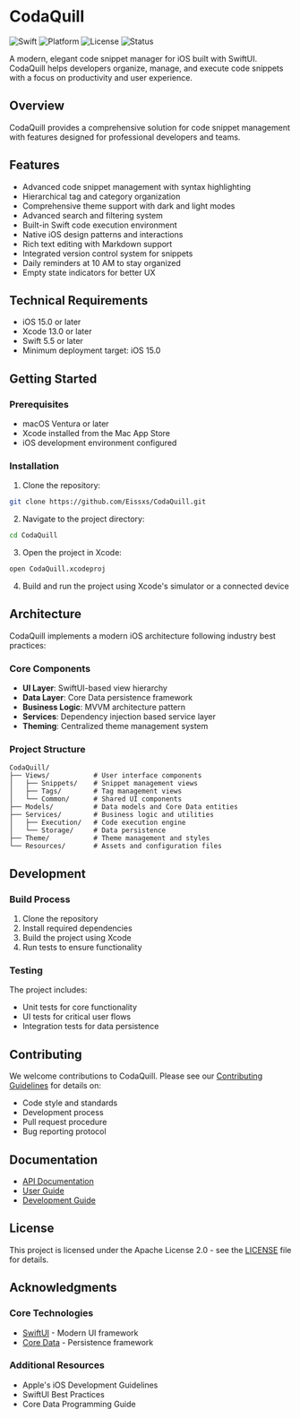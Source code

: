 # CodaQuill

![Swift](https://img.shields.io/badge/Swift-5.0%2B-orange)
![Platform](https://img.shields.io/badge/Platform-iOS%2017.0%2B-blue)
![License](https://img.shields.io/badge/License-Apache--2.0-green)
![Status](https://img.shields.io/badge/Status-Prototype-yellow)

A modern, elegant code snippet manager for iOS built with SwiftUI. CodaQuill helps developers organize, manage, and execute code snippets with a focus on productivity and user experience.

## Overview

CodaQuill provides a comprehensive solution for code snippet management with features designed for professional developers and teams.

## Features

- Advanced code snippet management with syntax highlighting
- Hierarchical tag and category organization
- Comprehensive theme support with dark and light modes
- Advanced search and filtering system
- Built-in Swift code execution environment
- Native iOS design patterns and interactions
- Rich text editing with Markdown support
- Integrated version control system for snippets
- Daily reminders at 10 AM to stay organized
- Empty state indicators for better UX

## Technical Requirements

- iOS 15.0 or later
- Xcode 13.0 or later
- Swift 5.5 or later
- Minimum deployment target: iOS 15.0

## Getting Started

### Prerequisites

- macOS Ventura or later
- Xcode installed from the Mac App Store
- iOS development environment configured

### Installation

1. Clone the repository:
```bash
git clone https://github.com/Eissxs/CodaQuill.git
```

2. Navigate to the project directory:
```bash
cd CodaQuill
```

3. Open the project in Xcode:
```bash
open CodaQuill.xcodeproj
```

4. Build and run the project using Xcode's simulator or a connected device

## Architecture

CodaQuill implements a modern iOS architecture following industry best practices:

### Core Components

- **UI Layer**: SwiftUI-based view hierarchy
- **Data Layer**: Core Data persistence framework
- **Business Logic**: MVVM architecture pattern
- **Services**: Dependency injection based service layer
- **Theming**: Centralized theme management system

### Project Structure

```
CodaQuill/
├── Views/           # User interface components
│   ├── Snippets/    # Snippet management views
│   ├── Tags/        # Tag management views
│   └── Common/      # Shared UI components
├── Models/          # Data models and Core Data entities
├── Services/        # Business logic and utilities
│   ├── Execution/   # Code execution engine
│   └── Storage/     # Data persistence
├── Theme/           # Theme management and styles
└── Resources/       # Assets and configuration files
```

## Development

### Build Process

1. Clone the repository
2. Install required dependencies
3. Build the project using Xcode
4. Run tests to ensure functionality

### Testing

The project includes:
- Unit tests for core functionality
- UI tests for critical user flows
- Integration tests for data persistence

## Contributing

We welcome contributions to CodaQuill. Please see our [Contributing Guidelines](CONTRIBUTING.md) for details on:

- Code style and standards
- Development process
- Pull request procedure
- Bug reporting protocol

## Documentation

- [API Documentation](docs/API.md)
- [User Guide](docs/UserGuide.md)
- [Development Guide](docs/DevelopmentGuide.md)

## License

This project is licensed under the Apache License 2.0 - see the [LICENSE](LICENSE) file for details.

## Acknowledgments

### Core Technologies
- [SwiftUI](https://developer.apple.com/xcode/swiftui/) - Modern UI framework
- [Core Data](https://developer.apple.com/documentation/coredata) - Persistence framework

### Additional Resources
- Apple's iOS Development Guidelines
- SwiftUI Best Practices
- Core Data Programming Guide 
